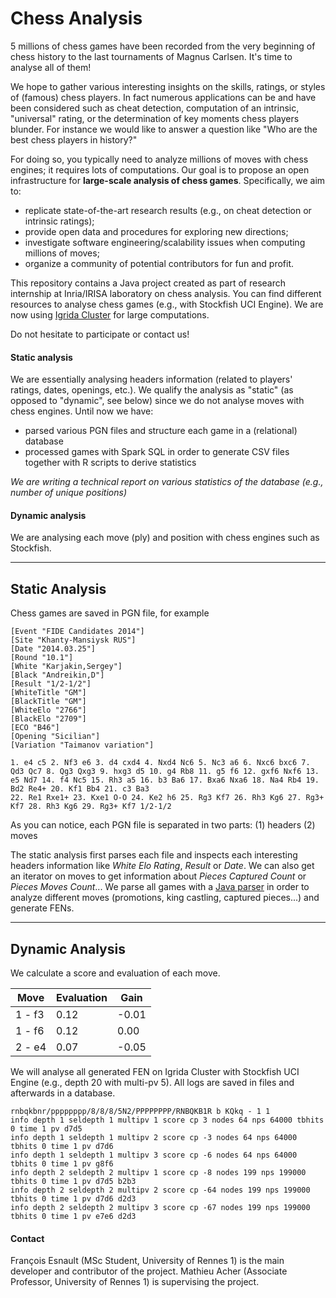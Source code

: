 Chess Analysis
===================

5 millions of chess games have been recorded from the very beginning of chess history to the last tournaments of Magnus Carlsen. 
It's time to analyse all of them! 

We hope to gather various interesting insights on the skills, ratings, or styles of (famous) chess players. 
In fact numerous applications can be and have been considered such as cheat detection, computation of an intrinsic, "universal" rating, or the determination of key moments chess players blunder. For instance we would like to answer a question like "Who are the best chess players in history?"

For doing so, you typically need to analyze millions of moves with chess engines; it requires lots of computations. 
Our goal is to propose an open infrastructure for **large-scale analysis of chess games**. 
Specifically, we aim to:
 * replicate state-of-the-art research results (e.g., on cheat detection or intrinsic ratings); 
 * provide open data and procedures for exploring new directions;
 * investigate software engineering/scalability issues when computing millions of moves; 
 * organize a community of potential contributors for fun and profit.
 
This repository contains a Java project created as part of research internship at Inria/IRISA laboratory on chess analysis. 
You can find different resources to analyse chess games (e.g., with Stockfish UCI Engine). 
We are now using [Igrida Cluster](http://igrida.gforge.inria.fr/) for large computations. 

Do not hesitate to participate or contact us! 
 

#### Static analysis 

We are essentially analysing headers information (related to players' ratings, dates, openings, etc.). 
We qualify the analysis as "static" (as opposed to "dynamic", see below) since we do not analyse moves with chess engines.
Until now we have:
 * parsed various PGN files and structure each game in a (relational) database
 * processed games with Spark SQL in order to generate CSV files together with R scripts to derive statistics 

*We are writing a technical report on various statistics of the database (e.g., number of unique positions)*

#### Dynamic analysis 

We are analysing each move (ply) and position with chess engines such as Stockfish.

----------

Static Analysis 
-------------

Chess games are saved in PGN file, for example
```
[Event "FIDE Candidates 2014"]
[Site "Khanty-Mansiysk RUS"]
[Date "2014.03.25"]
[Round "10.1"]
[White "Karjakin,Sergey"]
[Black "Andreikin,D"]
[Result "1/2-1/2"]
[WhiteTitle "GM"]
[BlackTitle "GM"]
[WhiteElo "2766"]
[BlackElo "2709"]
[ECO "B46"]
[Opening "Sicilian"]
[Variation "Taimanov variation"]

1. e4 c5 2. Nf3 e6 3. d4 cxd4 4. Nxd4 Nc6 5. Nc3 a6 6. Nxc6 bxc6 7. Qd3 Qc7 8. Qg3 Qxg3 9. hxg3 d5 10. g4 Rb8 11. g5 f6 12. gxf6 Nxf6 13. e5 Nd7 14. f4 Nc5 15. Rh3 a5 16. b3 Ba6 17. Bxa6 Nxa6 18. Na4 Rb4 19. Bd2 Re4+ 20. Kf1 Bb4 21. c3 Ba3
22. Re1 Rxe1+ 23. Kxe1 O-O 24. Ke2 h6 25. Rg3 Kf7 26. Rh3 Kg6 27. Rg3+ Kf7 28. Rh3 Kg6 29. Rg3+ Kf7 1/2-1/2
```

As you can notice, each PGN file is separated in two parts: (1) headers (2) moves

The static analysis first parses each file and inspects each interesting headers information like *White Elo Rating*, *Result* or *Date*. We can also get an iterator on moves to get information about *Pieces Captured Count* or *Pieces Moves Count*...
We parse all games with a [Java parser](http://sourceforge.net/projects/pgnparse/) in order to analyze different moves (promotions, king castling, captured pieces...) and generate FENs.


----------

Dynamic Analysis
-------------

We calculate a score and evaluation of each move.

| Move                 | Evaluation | Gain  |
|----------------------|------------|-------|
| 1 - f3               | 0.12       | -0.01 |
| 1 - f6               | 0.12       | 0.00  |
| 2 - e4               | 0.07       | -0.05 |

We will analyse all generated FEN on Igrida Cluster with Stockfish UCI Engine (e.g., depth 20 with multi-pv 5). All logs are saved in files and afterwards in a database.

```
rnbqkbnr/pppppppp/8/8/8/5N2/PPPPPPPP/RNBQKB1R b KQkq - 1 1
info depth 1 seldepth 1 multipv 1 score cp 3 nodes 64 nps 64000 tbhits 0 time 1 pv d7d5
info depth 1 seldepth 1 multipv 2 score cp -3 nodes 64 nps 64000 tbhits 0 time 1 pv d7d6
info depth 1 seldepth 1 multipv 3 score cp -6 nodes 64 nps 64000 tbhits 0 time 1 pv g8f6
info depth 2 seldepth 2 multipv 1 score cp -8 nodes 199 nps 199000 tbhits 0 time 1 pv d7d5 b2b3
info depth 2 seldepth 2 multipv 2 score cp -64 nodes 199 nps 199000 tbhits 0 time 1 pv d7d6 d2d3
info depth 2 seldepth 2 multipv 3 score cp -67 nodes 199 nps 199000 tbhits 0 time 1 pv e7e6 d2d3
```

#### Contact 

François Esnault (MSc Student, University of Rennes 1) is the main developer and contributor of the project. 
Mathieu Acher (Associate Professor, University of Rennes 1) is supervising the project. 

